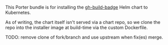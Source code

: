This Porter bundle is for installing the [gh-build-badge](https://github.com/technosophos/gh-build-badge) Helm chart to Kubernetes.

As of writing, the chart itself isn't served via a chart repo, so we clone the repo into the installer image at build-time via the custom Dockerfile.

TODO: remove clone of fork/branch and use upstream when fix(es) merge.
